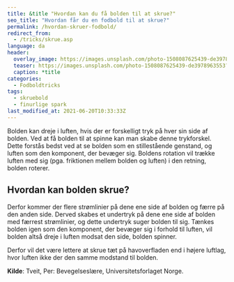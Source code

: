 ```yaml
---
title: &title "Hvordan kan du få bolden til at skrue?"
seo_title: "Hvordan får du en fodbold til at skrue?"
permalink: /hvordan-skruer-fodbold/
redirect_from:
  - /tricks/skrue.asp
language: da
header:
  overlay_image: https://images.unsplash.com/photo-1508087625439-de3978963553?ixlib=rb-1.2.1&ixid=MnwxMjA3fDB8MHxwaG90by1wYWdlfHx8fGVufDB8fHx8&auto=format&fit=crop&h=600&w=1200&q=10
  teaser: https://images.unsplash.com/photo-1508087625439-de3978963553?ixlib=rb-1.2.1&ixid=MnwxMjA3fDB8MHxwaG90by1wYWdlfHx8fGVufDB8fHx8&auto=format&fit=crop&h=300&w=400&q=10
  caption: *title
categories:
  - Fodboldtricks
tags:
  - skruebold
  - finurlige spark
last_modified_at: 2021-06-20T10:33:33Z
---
```


Bolden kan dreje i luften, hvis der er forskelligt tryk på hver sin side af bolden. Ved at få bolden til at spinne kan man skabe denne trykforskel. Dette forstås bedst ved at se bolden som en stillestående genstand, og luften som den komponent, der bevæger sig. Boldens rotation vil trække luften med sig (pga. friktionen mellem bolden og luften) i den retning, bolden roterer.

## Hvordan kan bolden skrue?

Derfor kommer der flere strømlinier på dene ene side af bolden og færre på den anden side. Derved skabes et undertryk på dene ene side af bolden med færrest strømlinier, og dette undertryk suger bolden til sig. Tænkes bolden igen som den komponent, der bevæger sig i forhold til luften, vil bolden altså dreje i luften modsat den side, bolden spinner.

Derfor vil det være lettere at skrue tæt på havoverfladen end i højere luftlag, hvor luften ikke der den samme modstand til bolden.

**Kilde**: Tveit, Per: Bevegelseslære, Universitetsforlaget Norge.
